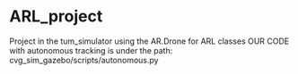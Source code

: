 # ARL_project
Project in the tum_simulator  using the AR.Drone for ARL classes
OUR CODE with autonomous tracking is under the path: cvg_sim_gazebo/scripts/autonomous.py
